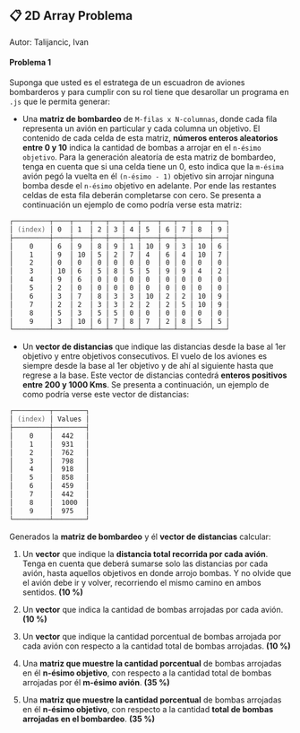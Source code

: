 ## 📋 2D Array Problema
Autor: Talijancic, Ivan

#### Problema 1
Suponga que usted es el estratega de un escuadron de aviones bombarderos y para cumplir con su rol tiene que desarollar un programa en `.js` que le permita generar:

- Una **matriz de bombardeo** de `M-filas x N-columnas`, donde cada fila representa un avión en particular y cada columna un objetivo. El contenido de cada celda de esta matriz, **números enteros aleatorios entre 0 y 10** indica la cantidad de bombas a arrojar en el `n-ésimo objetivo`. Para la generación aleatoría de esta matriz de bombardeo, tenga en cuenta que si una celda tiene un 0, esto indica que la `m-ésima` avión pegó la vuelta en él `(n-ésimo - 1)` objetivo sin arrojar ninguna bomba desde el `n-ésimo` objetivo en adelante. Por ende las restantes celdas de esta fila deberán completarse con cero. Se presenta a continuación un ejemplo de como podría verse esta matriz:

```zsh
┌─────────┬────┬────┬───┬───┬───┬────┬───┬───┬────┬───┐
│ (index) │ 0  │ 1  │ 2 │ 3 │ 4 │ 5  │ 6 │ 7 │ 8  │ 9 │
├─────────┼────┼────┼───┼───┼───┼────┼───┼───┼────┼───┤
│    0    │ 6  │ 9  │ 8 │ 9 │ 1 │ 10 │ 9 │ 3 │ 10 │ 6 │
│    1    │ 9  │ 10 │ 5 │ 2 │ 7 │ 4  │ 6 │ 4 │ 10 │ 7 │
│    2    │ 0  │ 0  │ 0 │ 0 │ 0 │ 0  │ 0 │ 0 │ 0  │ 0 │
│    3    │ 10 │ 6  │ 5 │ 8 │ 5 │ 5  │ 9 │ 9 │ 4  │ 2 │
│    4    │ 9  │ 6  │ 0 │ 0 │ 0 │ 0  │ 0 │ 0 │ 0  │ 0 │
│    5    │ 2  │ 0  │ 0 │ 0 │ 0 │ 0  │ 0 │ 0 │ 0  │ 0 │
│    6    │ 3  │ 7  │ 8 │ 3 │ 3 │ 10 │ 2 │ 2 │ 10 │ 9 │
│    7    │ 2  │ 2  │ 3 │ 3 │ 2 │ 2  │ 2 │ 5 │ 10 │ 9 │
│    8    │ 5  │ 3  │ 5 │ 5 │ 0 │ 0  │ 0 │ 0 │ 0  │ 0 │
│    9    │ 3  │ 10 │ 6 │ 7 │ 8 │ 7  │ 2 │ 8 │ 5  │ 5 │
└─────────┴────┴────┴───┴───┴───┴────┴───┴───┴────┴───┘
```

- Un **vector de distancias** que indique las distancias desde la base al 1er objetivo y entre objetivos consecutivos. El vuelo de los aviones es siempre desde la base al 1er objetivo y de ahí al siguiente hasta que regrese a la base. Este vector de distancias contedrá **enteros positivos entre 200 y 1000 Kms**. Se presenta a continuación, un ejemplo de como podría verse este vector de distancias:

```zsh
┌─────────┬────────┐
│ (index) │ Values │
├─────────┼────────┤
│    0    │  442   │
│    1    │  931   │
│    2    │  762   │
│    3    │  798   │
│    4    │  918   │
│    5    │  858   │
│    6    │  459   │
│    7    │  442   │
│    8    │  1000  │
│    9    │  975   │
└─────────┴────────┘
```

Generados la **matriz de bombardeo** y él **vector de distancias** calcular:

1) Un **vector** que indique la **distancia total recorrida por cada avión**. Tenga en cuenta que deberá sumarse solo las distancias por cada avión, hasta aquellos objetivos en donde arrojo bombas. Y no olvide que el avión debe ir y volver, recorriendo el mismo camino en ambos sentidos. **(10 %)**

2) Un **vector** que indica la cantidad de bombas arrojadas por cada avión. **(10 %)**

3) Un **vector** que indique la cantidad porcentual de bombas arrojada por cada avión con respecto a la cantidad total de bombas arrojadas. **(10 %)**

4) Una **matriz que muestre la cantidad porcentual** de bombas arrojadas en él **n-ésimo objetivo**, con respecto a la cantidad total de bombas arrojadas por él **m-ésimo avión**. **(35 %)**

5) Una **matriz que muestre la cantidad porcentual** de bombas arrojadas en él **n-ésimo objetivo**, con respecto a la cantidad **total de bombas arrojadas en el bombardeo**. **(35 %)**
